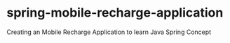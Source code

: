 # spring-mobile-recharge-application
Creating an Mobile Recharge Application to learn Java Spring Concept
